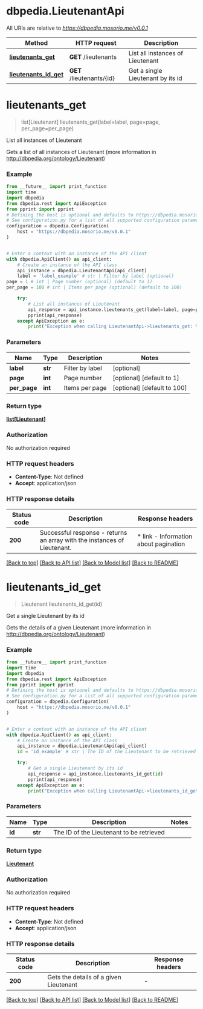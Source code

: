 # dbpedia.LieutenantApi

All URIs are relative to *https://dbpedia.mosorio.me/v0.0.1*

Method | HTTP request | Description
------------- | ------------- | -------------
[**lieutenants_get**](LieutenantApi.md#lieutenants_get) | **GET** /lieutenants | List all instances of Lieutenant
[**lieutenants_id_get**](LieutenantApi.md#lieutenants_id_get) | **GET** /lieutenants/{id} | Get a single Lieutenant by its id


# **lieutenants_get**
> list[Lieutenant] lieutenants_get(label=label, page=page, per_page=per_page)

List all instances of Lieutenant

Gets a list of all instances of Lieutenant (more information in http://dbpedia.org/ontology/Lieutenant)

### Example

```python
from __future__ import print_function
import time
import dbpedia
from dbpedia.rest import ApiException
from pprint import pprint
# Defining the host is optional and defaults to https://dbpedia.mosorio.me/v0.0.1
# See configuration.py for a list of all supported configuration parameters.
configuration = dbpedia.Configuration(
    host = "https://dbpedia.mosorio.me/v0.0.1"
)


# Enter a context with an instance of the API client
with dbpedia.ApiClient() as api_client:
    # Create an instance of the API class
    api_instance = dbpedia.LieutenantApi(api_client)
    label = 'label_example' # str | Filter by label (optional)
page = 1 # int | Page number (optional) (default to 1)
per_page = 100 # int | Items per page (optional) (default to 100)

    try:
        # List all instances of Lieutenant
        api_response = api_instance.lieutenants_get(label=label, page=page, per_page=per_page)
        pprint(api_response)
    except ApiException as e:
        print("Exception when calling LieutenantApi->lieutenants_get: %s\n" % e)
```

### Parameters

Name | Type | Description  | Notes
------------- | ------------- | ------------- | -------------
 **label** | **str**| Filter by label | [optional] 
 **page** | **int**| Page number | [optional] [default to 1]
 **per_page** | **int**| Items per page | [optional] [default to 100]

### Return type

[**list[Lieutenant]**](Lieutenant.md)

### Authorization

No authorization required

### HTTP request headers

 - **Content-Type**: Not defined
 - **Accept**: application/json

### HTTP response details
| Status code | Description | Response headers |
|-------------|-------------|------------------|
**200** | Successful response - returns an array with the instances of Lieutenant. |  * link - Information about pagination <br>  |

[[Back to top]](#) [[Back to API list]](../README.md#documentation-for-api-endpoints) [[Back to Model list]](../README.md#documentation-for-models) [[Back to README]](../README.md)

# **lieutenants_id_get**
> Lieutenant lieutenants_id_get(id)

Get a single Lieutenant by its id

Gets the details of a given Lieutenant (more information in http://dbpedia.org/ontology/Lieutenant)

### Example

```python
from __future__ import print_function
import time
import dbpedia
from dbpedia.rest import ApiException
from pprint import pprint
# Defining the host is optional and defaults to https://dbpedia.mosorio.me/v0.0.1
# See configuration.py for a list of all supported configuration parameters.
configuration = dbpedia.Configuration(
    host = "https://dbpedia.mosorio.me/v0.0.1"
)


# Enter a context with an instance of the API client
with dbpedia.ApiClient() as api_client:
    # Create an instance of the API class
    api_instance = dbpedia.LieutenantApi(api_client)
    id = 'id_example' # str | The ID of the Lieutenant to be retrieved

    try:
        # Get a single Lieutenant by its id
        api_response = api_instance.lieutenants_id_get(id)
        pprint(api_response)
    except ApiException as e:
        print("Exception when calling LieutenantApi->lieutenants_id_get: %s\n" % e)
```

### Parameters

Name | Type | Description  | Notes
------------- | ------------- | ------------- | -------------
 **id** | **str**| The ID of the Lieutenant to be retrieved | 

### Return type

[**Lieutenant**](Lieutenant.md)

### Authorization

No authorization required

### HTTP request headers

 - **Content-Type**: Not defined
 - **Accept**: application/json

### HTTP response details
| Status code | Description | Response headers |
|-------------|-------------|------------------|
**200** | Gets the details of a given Lieutenant |  -  |

[[Back to top]](#) [[Back to API list]](../README.md#documentation-for-api-endpoints) [[Back to Model list]](../README.md#documentation-for-models) [[Back to README]](../README.md)

